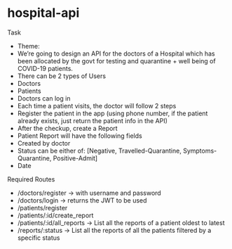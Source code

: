 # hospital-api

Task
- Theme:
- We’re going to design an API for the doctors of a Hospital which has been allocated by the govt for testing and quarantine + well being of COVID-19 patients.
- There can be 2 types of Users
- Doctors
- Patients
- Doctors can log in
- Each time a patient visits, the doctor will follow 2 steps
- Register the patient in the app (using phone number, if the patient already exists, just return the patient info in the API)
- After the checkup, create a Report
- Patient Report will have the following fields
- Created by doctor
- Status can be either of: [Negative, Travelled-Quarantine, Symptoms-Quarantine, Positive-Admit]
- Date

Required Routes
- /doctors/register → with username and password
- /doctors/login → returns the JWT to be used
- /patients/register
- /patients/:id/create_report
- /patients/:id/all_reports → List all the reports of a patient oldest to latest
- /reports/:status → List all the reports of all the patients filtered by a specific status

